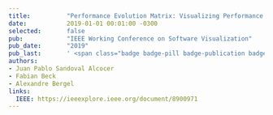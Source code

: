 ```yaml
---
title:          "Performance Evolution Matrix: Visualizing Performance Variations along Software Versions"
date:           2019-01-01 00:01:00 -0300
selected:       false
pub:            "IEEE Working Conference on Software Visualization"
pub_date:       "2019"
pub_last:       ' <span class="badge badge-pill badge-publication badge-primary">VISSOFT</span> <span class="badge badge-pill badge-publication badge-info">Main Research Track</span> '
authors:
- Juan Pablo Sandoval Alcocer
- Fabian Beck
- Alexandre Bergel
links:
  IEEE: https://ieeexplore.ieee.org/document/8900971
---
```

